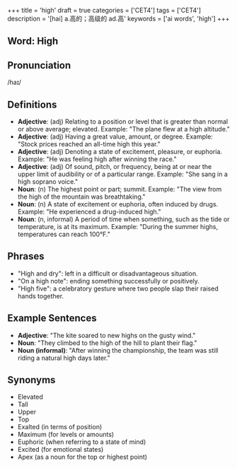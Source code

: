 +++
title = 'high'
draft = true
categories = ['CET4']
tags = ['CET4']
description = '[hai] a.高的；高级的 ad.高'
keywords = ['ai words', 'high']
+++

## Word: High

## Pronunciation
/haɪ/

## Definitions
- **Adjective**: (adj) Relating to a position or level that is greater than normal or above average; elevated. Example: "The plane flew at a high altitude."
- **Adjective**: (adj) Having a great value, amount, or degree. Example: "Stock prices reached an all-time high this year."
- **Adjective**: (adj) Denoting a state of excitement, pleasure, or euphoria. Example: "He was feeling high after winning the race."
- **Adjective**: (adj) Of sound, pitch, or frequency, being at or near the upper limit of audibility or of a particular range. Example: "She sang in a high soprano voice."
- **Noun**: (n) The highest point or part; summit. Example: "The view from the high of the mountain was breathtaking."
- **Noun**: (n) A state of excitement or euphoria, often induced by drugs. Example: "He experienced a drug-induced high."
- **Noun**: (n, informal) A period of time when something, such as the tide or temperature, is at its maximum. Example: "During the summer highs, temperatures can reach 100°F."

## Phrases
- "High and dry": left in a difficult or disadvantageous situation.
- "On a high note": ending something successfully or positively.
- "High five": a celebratory gesture where two people slap their raised hands together.
  
## Example Sentences
- **Adjective**: "The kite soared to new highs on the gusty wind."
- **Noun**: "They climbed to the high of the hill to plant their flag."
- **Noun (informal)**: "After winning the championship, the team was still riding a natural high days later."

## Synonyms
- Elevated
- Tall
- Upper
- Top
- Exalted (in terms of position)
- Maximum (for levels or amounts)
- Euphoric (when referring to a state of mind)
- Excited (for emotional states)
- Apex (as a noun for the top or highest point)
